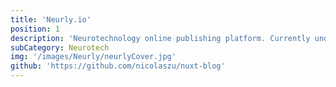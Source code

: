 ```yaml
---
title: 'Neurly.io'
position: 1
description: 'Neurotechnology online publishing platform. Currently under active development.'
subCategory: Neurotech
img: '/images/Neurly/neurlyCover.jpg'
github: 'https://github.com/nicolaszu/nuxt-blog'
---
```

